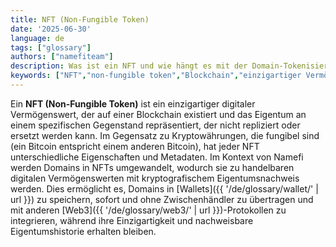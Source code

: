 ```yaml
---
title: NFT (Non-Fungible Token)
date: '2025-06-30'
language: de
tags: ["glossary"]
authors: ["namefiteam"]
description: Was ist ein NFT und wie hängt es mit der Domain-Tokenisierung zusammen?
keywords: ["NFT","non-fungible token","Blockchain","einzigartiger Vermögenswert","Domain-NFT"]
---
```


Ein **NFT (Non-Fungible Token)** ist ein einzigartiger digitaler Vermögenswert, der auf einer Blockchain existiert und das Eigentum an einem spezifischen Gegenstand repräsentiert, der nicht repliziert oder ersetzt werden kann. Im Gegensatz zu Kryptowährungen, die fungibel sind (ein Bitcoin entspricht einem anderen Bitcoin), hat jeder NFT unterschiedliche Eigenschaften und Metadaten. Im Kontext von Namefi werden Domains in NFTs umgewandelt, wodurch sie zu handelbaren digitalen Vermögenswerten mit kryptografischem Eigentumsnachweis werden. Dies ermöglicht es, Domains in [Wallets]({{ '/de/glossary/wallet/' | url }}) zu speichern, sofort und ohne Zwischenhändler zu übertragen und mit anderen [Web3]({{ '/de/glossary/web3/' | url }})-Protokollen zu integrieren, während ihre Einzigartigkeit und nachweisbare Eigentumshistorie erhalten bleiben.